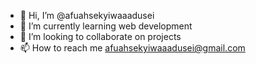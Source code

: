 - 👋 Hi, I’m @afuahsekyiwaaadusei
- 🌱 I’m currently learning web development
- 💞️ I’m looking to collaborate on projects
- 📫 How to reach me afuahsekyiwaaadusei@gmail.com

<!---
afuahsekyiwaaadusei/afuahsekyiwaaadusei is a ✨ special ✨ repository because its `README.md` (this file) appears on your GitHub profile.
You can click the Preview link to take a look at your changes.
--->
